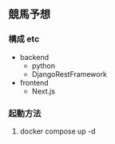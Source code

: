 ## 競馬予想

### 構成 etc

- backend
    - python
    - DjangoRestFramework
- frontend
    - Next.js

### 起動方法

1. docker compose up -d


